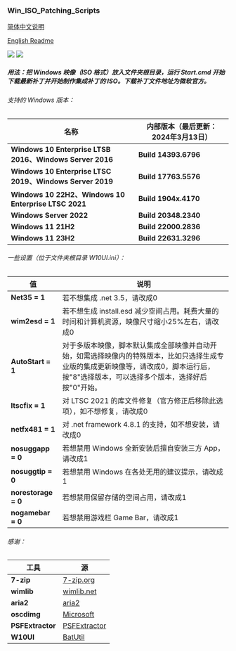 ### Win_ISO_Patching_Scripts

[简体中文说明](https://github.com/adavak/Win_ISO_Patching_Scripts/blob/master/README_cn.md)

[English Readme](https://github.com/adavak/Win_ISO_Patching_Scripts/blob/master/README.md)

<a href="https://github.com/adavak/Win_ISO_Patching_Scripts/releases/latest"><img src="https://img.shields.io/github/v/release/adavak/Win_ISO_Patching_Scripts"></a>
<a href="https://github.com/adavak/Win_ISO_Patching_Scripts/releases/latest"><img src="https://img.shields.io/github/release-date-pre/adavak/Win_ISO_Patching_Scripts"></a>

##### 用法：把 Windows 映像（ISO 格式）放入文件夹根目录，运行 Start.cmd 开始下载最新补丁并开始制作集成补丁的 ISO。下载补丁文件地址为微软官方。

###### 支持的 Windows 版本：

|名称|内部版本（最后更新：2024年3月13日）|
|---|---|
|**Windows 10 Enterprise LTSB 2016、Windows Server 2016**|**Build 14393.6796**|
|**Windows 10 Enterprise LTSC 2019、Windows Server 2019**|**Build 17763.5576**|
|**Windows 10 22H2、Windows 10 Enterprise LTSC 2021**|**Build 1904x.4170**|
|**Windows Server 2022**|**Build 20348.2340**|
|**Windows 11 21H2**|**Build 22000.2836**|
|**Windows 11 23H2**|**Build 22631.3296**|

###### 一些设置（位于文件夹根目录 W10UI.ini）：
|值|说明|
|---|---|
|**Net35 = 1**|若不想集成 .net 3.5，请改成0|
|**wim2esd = 1**|若不想生成 install.esd 减少空间占用。耗费大量的时间和计算机资源，映像尺寸缩小25%左右，请改成0|
|**AutoStart = 1**|对于多版本映像，脚本默认集成全部映像并自动开始，如需选择映像内的特殊版本，比如只选择生成专业版的集成更新映像等，请改成0，脚本运行后，按"8"选择版本，可以选择多个版本，选择好后按"0"开始。|
|**ltscfix = 1**|对 LTSC 2021 的库文件修复（官方修正后移除此选项），如不想修复，请改成0|
|**netfx481 = 1**|对 .net framework 4.8.1 的支持，如不想安装，请改成0|
|**nosuggapp = 0**|若想禁用 Windows 全新安装后擅自安装三方 App，请改成1|
|**nosuggtip = 0**|若想禁用 Windows 在各处无用的建议提示，请改成1|
|**norestorage = 0**|若想禁用保留存储的空间占用，请改成1|
|**nogamebar = 0**|若想禁用游戏栏 Game Bar，请改成1|

###### 感谢：
|工具|源|
|---|---|
|**7-zip**|[7-zip.org](https://www.7-zip.org)|
|**wimlib**|[wimlib.net](https://wimlib.net)|
|**aria2**|[aria2](https://github.com/aria2/aria2)|
|**oscdimg**|[Microsoft](https://learn.microsoft.com/en-us/windows-hardware/manufacture/desktop/oscdimg-command-line-options)|
|**PSFExtractor**|[PSFExtractor](https://github.com/Secant1006/PSFExtractor)|
|**W10UI**|[BatUtil](https://github.com/abbodi1406/BatUtil)|
